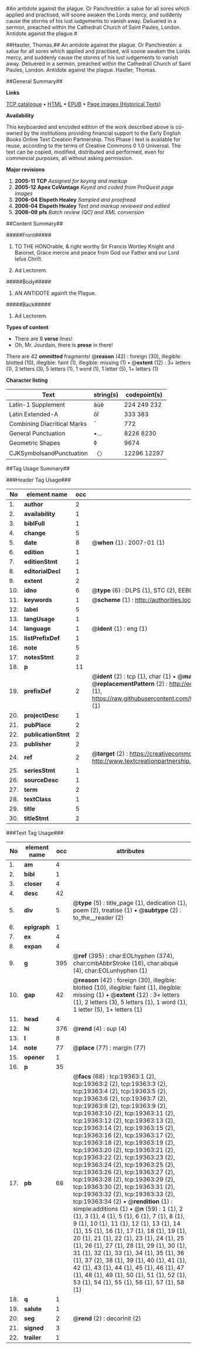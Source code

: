 #An antidote against the plague. Or Panchrestōn: a salue for all sores which applied and practised, will soone awaken the Lords mercy, and suddenly cause the storms of his iust iudgements to vanish away. Deliuered in a sermon, preached within the Cathedrall Church of Saint Paules, London. Antidote against the plague.#

##Hastler, Thomas.##
An antidote against the plague. Or Panchrestōn: a salue for all sores which applied and practised, will soone awaken the Lords mercy, and suddenly cause the storms of his iust iudgements to vanish away. Deliuered in a sermon, preached within the Cathedrall Church of Saint Paules, London.
Antidote against the plague.
Hastler, Thomas.

##General Summary##

**Links**

[TCP catalogue](http://www.ota.ox.ac.uk/tcp/)  • 
[HTML](http://tei.it.ox.ac.uk/tcp/Texts-HTML/free/A02/A02799.html)  • 
[EPUB](http://tei.it.ox.ac.uk/tcp/Texts-EPUB/free/A02/A02799.epub) • 
[Page images (Historical Texts)](https://data.historicaltexts.jisc.ac.uk/view?pubId=eebo-99853958e&pageId=eebo-99853958e-19363-1)

**Availability**

This keyboarded and encoded edition of the
	       work described above is co-owned by the institutions
	       providing financial support to the Early English Books
	       Online Text Creation Partnership. This Phase I text is
	       available for reuse, according to the terms of Creative
	       Commons 0 1.0 Universal. The text can be copied,
	       modified, distributed and performed, even for
	       commercial purposes, all without asking permission.

**Major revisions**

1. __2005-11__ __TCP__ *Assigned for keying and markup*
1. __2005-12__ __Apex CoVantage__ *Keyed and coded from ProQuest page images*
1. __2006-04__ __Elspeth Healey__ *Sampled and proofread*
1. __2006-04__ __Elspeth Healey__ *Text and markup reviewed and edited*
1. __2006-09__ __pfs__ *Batch review (QC) and XML conversion*

##Content Summary##

#####Front#####

1. TO THE HONOrable, & right worthy Sir Francis Wortley Knight and Baronet, Grace mercie and peace from God our Father and our Lord Ieſus Chriſt.

1. Ad Lectorem.

#####Body#####

1. AN ANTIDOTE againſt the Plague.

#####Back#####

1. Ad Lectorem.

**Types of content**

  * There are 8 **verse** lines!
  * Oh, Mr. Jourdain, there is **prose** in there!

There are 42 **ommitted** fragments! 
 @__reason__ (42) : foreign (30), illegible: blotted (10), illegible: faint (1), illegible: missing (1)  •  @__extent__ (12) : 3+ letters (1), 2 letters (3), 5 letters (1), 1 word (1), 1 letter (5), 1+ letters (1)

**Character listing**


|Text|string(s)|codepoint(s)|
|---|---|---|
|Latin-1 Supplement|àùè|224 249 232|
|Latin Extended-A|ōſ|333 383|
|Combining             Diacritical Marks|̄|772|
|General Punctuation|•…|8226 8230|
|Geometric Shapes|◊|9674|
|CJKSymbolsandPunctuation|〈〉|12296 12297|

##Tag Usage Summary##

###Header Tag Usage###

|No|element name|occ|attributes|
|---|---|---|---|
|1.|__author__|2||
|2.|__availability__|1||
|3.|__biblFull__|1||
|4.|__change__|5||
|5.|__date__|8| @__when__ (1) : 2007-01 (1)|
|6.|__edition__|1||
|7.|__editionStmt__|1||
|8.|__editorialDecl__|1||
|9.|__extent__|2||
|10.|__idno__|6| @__type__ (6) : DLPS (1), STC (2), EEBO-CITATION (1), PROQUEST (1), VID (1)|
|11.|__keywords__|1| @__scheme__ (1) : http://authorities.loc.gov/ (1)|
|12.|__label__|5||
|13.|__langUsage__|1||
|14.|__language__|1| @__ident__ (1) : eng (1)|
|15.|__listPrefixDef__|1||
|16.|__note__|5||
|17.|__notesStmt__|2||
|18.|__p__|11||
|19.|__prefixDef__|2| @__ident__ (2) : tcp (1), char (1)  •  @__matchPattern__ (2) : ([0-9\-]+):([0-9IVX]+) (1), (.+) (1)  •  @__replacementPattern__ (2) : http://eebo.chadwyck.com/downloadtiff?vid=$1&page=$2 (1), https://raw.githubusercontent.com/textcreationpartnership/Texts/master/tcpchars.xml#$1 (1)|
|20.|__projectDesc__|1||
|21.|__pubPlace__|2||
|22.|__publicationStmt__|2||
|23.|__publisher__|2||
|24.|__ref__|2| @__target__ (2) : https://creativecommons.org/publicdomain/zero/1.0/ (1), http://www.textcreationpartnership.org/docs/. (1)|
|25.|__seriesStmt__|1||
|26.|__sourceDesc__|1||
|27.|__term__|2||
|28.|__textClass__|1||
|29.|__title__|5||
|30.|__titleStmt__|2||


###Text Tag Usage###

|No|element name|occ|attributes|
|---|---|---|---|
|1.|__am__|4||
|2.|__bibl__|1||
|3.|__closer__|4||
|4.|__desc__|42||
|5.|__div__|5| @__type__ (5) : title_page (1), dedication (1), poem (2), treatise (1)  •  @__subtype__ (2) : to_the__reader (2)|
|6.|__epigraph__|1||
|7.|__ex__|4||
|8.|__expan__|4||
|9.|__g__|395| @__ref__ (395) : char:EOLhyphen (374), char:cmbAbbrStroke (16), char:abque (4), char:EOLunhyphen (1)|
|10.|__gap__|42| @__reason__ (42) : foreign (30), illegible: blotted (10), illegible: faint (1), illegible: missing (1)  •  @__extent__ (12) : 3+ letters (1), 2 letters (3), 5 letters (1), 1 word (1), 1 letter (5), 1+ letters (1)|
|11.|__head__|4||
|12.|__hi__|376| @__rend__ (4) : sup (4)|
|13.|__l__|8||
|14.|__note__|77| @__place__ (77) : margin (77)|
|15.|__opener__|1||
|16.|__p__|35||
|17.|__pb__|68| @__facs__ (68) : tcp:19363:1 (2), tcp:19363:2 (2), tcp:19363:3 (2), tcp:19363:4 (2), tcp:19363:5 (2), tcp:19363:6 (2), tcp:19363:7 (2), tcp:19363:8 (2), tcp:19363:9 (2), tcp:19363:10 (2), tcp:19363:11 (2), tcp:19363:12 (2), tcp:19363:13 (2), tcp:19363:14 (2), tcp:19363:15 (2), tcp:19363:16 (2), tcp:19363:17 (2), tcp:19363:18 (2), tcp:19363:19 (2), tcp:19363:20 (2), tcp:19363:21 (2), tcp:19363:22 (2), tcp:19363:23 (2), tcp:19363:24 (2), tcp:19363:25 (2), tcp:19363:26 (2), tcp:19363:27 (2), tcp:19363:28 (2), tcp:19363:29 (2), tcp:19363:30 (2), tcp:19363:31 (2), tcp:19363:32 (2), tcp:19363:33 (2), tcp:19363:34 (2)  •  @__rendition__ (1) : simple:additions (1)  •  @__n__ (59) : 1 (1), 2 (1), 3 (1), 4 (1), 5 (1), 6 (1), 7 (1), 8 (1), 9 (1), 10 (1), 11 (1), 12 (1), 13 (1), 14 (1), 15 (1), 16 (1), 17 (1), 18 (1), 19 (1), 20 (1), 21 (1), 22 (1), 23 (1), 24 (1), 25 (1), 26 (1), 27 (1), 28 (1), 29 (1), 30 (1), 31 (1), 32 (1), 33 (1), 34 (1), 35 (1), 36 (1), 37 (2), 38 (1), 39 (1), 40 (1), 41 (1), 42 (1), 43 (1), 44 (1), 45 (1), 46 (1), 47 (1), 48 (1), 49 (1), 50 (1), 51 (1), 52 (1), 53 (1), 54 (1), 55 (1), 56 (1), 57 (1), 58 (1)|
|18.|__q__|1||
|19.|__salute__|1||
|20.|__seg__|2| @__rend__ (2) : decorInit (2)|
|21.|__signed__|3||
|22.|__trailer__|1||
